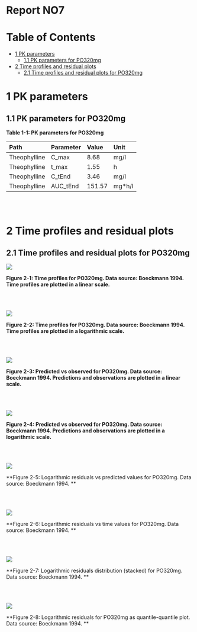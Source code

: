 



# Report NO7



# Table of Contents

 * [1 PK parameters ](#pk-parameters)
   * [1.1 PK parameters for PO320mg ](#pk-parameters-po320mg)
 * [2 Time profiles and residual plots ](#time-profiles)
   * [2.1 Time profiles and residual plots for PO320mg ](#time-profiles-po320mg)





# 1 PK parameters <a id="pk-parameters"></a>


## 1.1 PK parameters for PO320mg <a id="pk-parameters-po320mg"></a>


<a id="table-1-1"></a>

**Table 1-1: PK parameters for PO320mg**


|Path         |Parameter |Value  |Unit   |
|:------------|:---------|:------|:------|
|Theophylline |C_max     |8.68   |mg/l   |
|Theophylline |t_max     |1.55   |h      |
|Theophylline |C_tEnd    |3.46   |mg/l   |
|Theophylline |AUC_tEnd  |151.57 |mg*h/l |


<br>
<br>





# 2 Time profiles and residual plots <a id="time-profiles"></a>


## 2.1 Time profiles and residual plots for PO320mg <a id="time-profiles-po320mg"></a>


<a id="figure-2-1"></a>

![](TimeProfiles/PO320mg-3_timeProfile_Concentration_total.png)



**Figure 2-1: Time profiles for PO320mg. Data source: Boeckmann 1994. Time profiles are plotted in a linear scale.**


<br>
<br>


<a id="figure-2-2"></a>

![](TimeProfiles/PO320mg-4_timeProfileLog_Concentration_total.png)



**Figure 2-2: Time profiles for PO320mg. Data source: Boeckmann 1994. Time profiles are plotted in a logarithmic scale.**


<br>
<br>


<a id="figure-2-3"></a>

![](TimeProfiles/PO320mg-5_obsVsPred_Concentration_total.png)



**Figure 2-3: Predicted vs observed for PO320mg. Data source: Boeckmann 1994. Predictions and observations are plotted in a linear scale.**


<br>
<br>


<a id="figure-2-4"></a>

![](TimeProfiles/PO320mg-6_obsVsPredLog_Concentration_total.png)



**Figure 2-4: Predicted vs observed for PO320mg. Data source: Boeckmann 1994. Predictions and observations are plotted in a logarithmic scale.**


<br>
<br>


<a id="figure-2-5"></a>

![](TimeProfiles/PO320mg-7_resVsPred_total.png)



**Figure 2-5: Logarithmic residuals vs predicted values for PO320mg. Data source: Boeckmann 1994. **


<br>
<br>


<a id="figure-2-6"></a>

![](TimeProfiles/PO320mg-8_resVsTime_total.png)



**Figure 2-6: Logarithmic residuals vs time values for PO320mg. Data source: Boeckmann 1994. **


<br>
<br>


<a id="figure-2-7"></a>

![](TimeProfiles/PO320mg-9_resHisto_total.png)



**Figure 2-7: Logarithmic residuals distribution (stacked) for PO320mg. Data source: Boeckmann 1994. **


<br>
<br>


<a id="figure-2-8"></a>

![](TimeProfiles/PO320mg-10_resQQPlot_total.png)



**Figure 2-8: Logarithmic residuals for PO320mg as quantile-quantile plot. Data source: Boeckmann 1994. **


<br>
<br>



